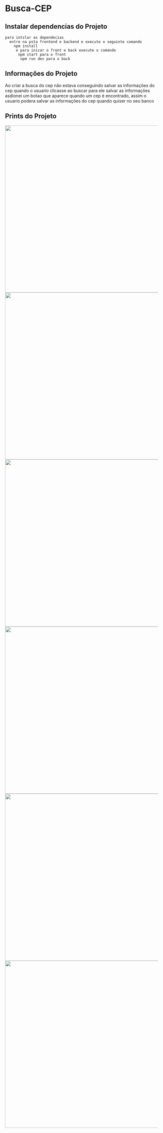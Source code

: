 # Busca-CEP
## Instalar dependencias do Projeto
    para intslar as dependecias 
      entre na psta frontend e backend e execute o seguinte comando
        npm install
         e para inicar o front e back execute o comando
          npm start para o front
           npm run dev para o back
## Informações do Projeto
   Ao criar a busca do cep não estava conseguindo salvar as informações do cep quando o usuario clicasse ao buscar
 para ele salvar as informações asdionei um botao que aparece quando um cep é encontrado, assim o usuario podera salvar
 as informações do cep quando quiser no seu banco

## Prints do Projeto
<div align="center">
  <img src="https://user-images.githubusercontent.com/71662175/129986943-76c21ad8-73b7-4f8c-b59e-8f893f54e92d.png" width="550"/>
  <img src="https://user-images.githubusercontent.com/71662175/129987237-31cb0371-ad8a-4e83-9911-a9c82972863b.png" width="550"/>
  <img src="https://user-images.githubusercontent.com/71662175/129987264-b6316c1b-02d7-49ea-91cd-708d1809a8bc.png" width="550"/>
  <img src="https://user-images.githubusercontent.com/71662175/129987320-2cb14c4b-79cc-4569-b869-696fb91573a3.png" width="550"/>
  <img src="https://user-images.githubusercontent.com/71662175/129987364-db2074ae-6a95-426e-b80a-7728977ff911.png" width="550"/>
  <img src="https://user-images.githubusercontent.com/71662175/129987394-975ff254-8b28-4c13-a4f6-a2c5b7267858.png" width="550"/>
</div>
